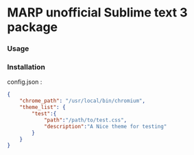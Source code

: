 # MARP unofficial Sublime text 3 package

### Usage
### Installation

config.json : 
```json
{
	"chrome_path": "/usr/local/bin/chromium",
	"theme_list": {
		"test":{
			"path":"/path/to/test.css",
			"description":"A Nice theme for testing"
		}
	}
}
```